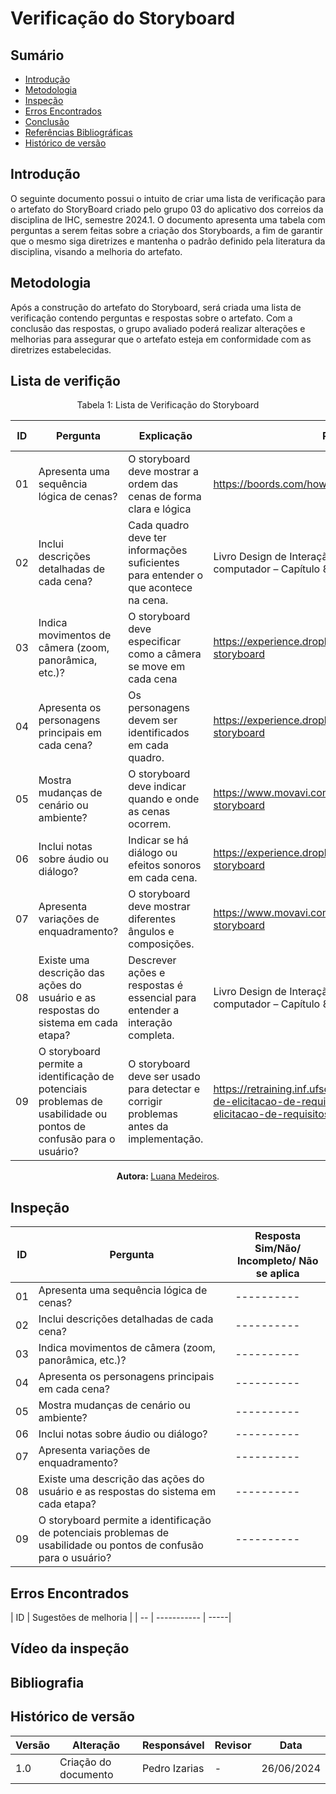 # Verificação do Storyboard

## Sumário
* [Introdução](#Introdução)
* [Metodologia](#Metodologia)
* [Inspeção](#Inspeção)
* [Erros Encontrados](#Erros-Encontrados)
* [Conclusão](#Conclusão)
* [Referências Bibliográficas](#Referências-Bibliográficas)
* [Histórico de versão](#Histórico-de-versão)


## Introdução
O seguinte documento possui o intuito de criar uma lista de verificação para o artefato do StoryBoard criado pelo grupo 03 do aplicativo dos correios da disciplina de IHC, semestre 2024.1. O documento apresenta uma tabela com perguntas a serem feitas sobre a criação dos Storyboards, a fim de garantir que o mesmo siga diretrizes e mantenha o padrão definido pela literatura da disciplina, visando a melhoria do artefato.

## Metodologia
Após a construção do artefato do Storyboard, será criada uma lista de verificação contendo perguntas e respostas sobre o artefato. Com a conclusão das respostas, o grupo avaliado poderá realizar alterações e melhorias para assegurar que o artefato esteja em conformidade com as diretrizes estabelecidas.

## Lista de verifição
<center>

Tabela 1: Lista de Verificação do Storyboard

| ID |  Pergunta | Explicação | Rastreabilidade | Captura de Tela |
| -- | ----------| ---------- | --------------- | --------------- |
| 01 | Apresenta uma sequência lógica de cenas? | O storyboard deve mostrar a ordem das cenas de forma clara e lógica | https://boords.com/how-to-storyboard | [Captura de tela do trecho](https://github.com/Interacao-Humano-Computador/2024.1-SIGAA/blob/main/docs/Midia/Storyboard/WhatsApp%20Image%202024-06-12%20at%2014.30.24.jpeg) |
| 02 | Inclui descrições detalhadas de cada cena? | Cada quadro deve ter informações suficientes para entender o que acontece na cena. | Livro Design de Interação, Além da interação homem computador – Capítulo 8 e página 263 | [Captura de tela do trecho](https://github.com/Interacao-Humano-Computador/2024.1-SIGAA/blob/main/docs/Midia/Storyboard/WhatsApp%20Image%202024-06-12%20at%2015.00.03.jpeg) |
| 03 | Indica movimentos de câmera (zoom, panorâmica, etc.)? | O storyboard deve especificar como a câmera se move em cada cena | https://experience.dropbox.com/pt-br/resources/what-is-a-storyboard | [Captura de tela do trecho](https://github.com/Interacao-Humano-Computador/2024.1-SIGAA/blob/main/docs/Midia/Storyboard/WhatsApp%20Image%202024-06-12%20at%2015.11.38.jpeg) |
| 04 | Apresenta os personagens principais em cada cena? | Os personagens devem ser identificados em cada quadro. |  https://experience.dropbox.com/pt-br/resources/what-is-a-storyboard | [Captura de tela do trecho](https://github.com/Interacao-Humano-Computador/2024.1-SIGAA/blob/main/docs/Midia/Storyboard/WhatsApp%20Image%202024-06-12%20at%2015.17.32.jpeg) |
| 05 | Mostra mudanças de cenário ou ambiente? | O storyboard deve indicar quando e onde as cenas ocorrem. | https://www.movavi.com/pt/learning-portal/how-to-make-storyboard | [Captura de tela do trecho](https://github.com/Interacao-Humano-Computador/2024.1-SIGAA/blob/main/docs/Midia/Storyboard/WhatsApp%20Image%202024-06-12%20at%2015.23.18.jpeg) |
| 06 | Inclui notas sobre áudio ou diálogo? | Indicar se há diálogo ou efeitos sonoros em cada cena. | https://experience.dropbox.com/pt-br/resources/what-is-a-storyboard | [Captura de tela do trecho](https://github.com/Interacao-Humano-Computador/2024.1-SIGAA/blob/main/docs/Midia/Storyboard/WhatsApp%20Image%202024-06-12%20at%2015.27.50.jpeg) |
| 07 | Apresenta variações de enquadramento? | O storyboard deve mostrar diferentes ângulos e composições. | https://www.movavi.com/pt/learning-portal/how-to-make-storyboard | [Captura de tela do trecho](https://github.com/Interacao-Humano-Computador/2024.1-SIGAA/blob/main/docs/Midia/Storyboard/WhatsApp%20Image%202024-06-12%20at%2015.32.58.jpeg) |
| 08 | Existe uma descrição das ações do usuário e as respostas do sistema em cada etapa? | Descrever ações e respostas é essencial para entender a interação completa. | Livro Design de Interação, Além da interação homem computador – Capítulo 8 e página 263 | [Captura de tela do trecho](https://github.com/Interacao-Humano-Computador/2024.1-SIGAA/blob/main/docs/Midia/Storyboard/WhatsApp%20Image%202024-06-12%20at%2015.00.03.jpeg) |
| 09 | O storyboard permite a identificação de potenciais problemas de usabilidade ou pontos de confusão para o usuário? | O storyboard deve ser usado para detectar e corrigir problemas antes da implementação. | https://retraining.inf.ufsc.br/guia/app/classificacoes/tecnicas-de-elicitacao-de-requisitos/entidades/tecnicas-de-elicitacao-de-requisitos-storyboards | [Captura de tela do trecho](https://github.com/Interacao-Humano-Computador/2024.1-SIGAA/blob/main/docs/Midia/Storyboard/WhatsApp%20Image%202024-06-12%20at%2015.52.56.jpeg) |


<b> Autora: </b> <a href="https://github.com/LuaMedeiros">Luana Medeiros</a>.

</center>

## Inspeção

| ID |  Pergunta | Resposta <br> Sim/Não/ Incompleto/ Não se aplica |
|----|-----|--------|
| 01 | Apresenta uma sequência lógica de cenas? | ---------- |
| 02 | Inclui descrições detalhadas de cada cena? | ---------- |
| 03 | Indica movimentos de câmera (zoom, panorâmica, etc.)? | ---------- |
| 04 | Apresenta os personagens principais em cada cena? | ---------- |
| 05 | Mostra mudanças de cenário ou ambiente? | ---------- |
| 06 | Inclui notas sobre áudio ou diálogo? | ---------- |
| 07 | Apresenta variações de enquadramento? | ---------- |
| 08 | Existe uma descrição das ações do usuário e as respostas do sistema em cada etapa?  | ---------- |
| 09 | O storyboard permite a identificação de potenciais problemas de usabilidade ou pontos de confusão para o usuário? | ---------- |

## Erros Encontrados

| ID |  Sugestões de melhoria | 
| -- | ----------- | -----|

## Vídeo da inspeção

## Bibliografia

## Histórico de versão

| Versão | Alteração                           | Responsável     | Revisor         | Data       |
|----|-------|------|-------|------|
| 1.0 | Criação do documento | Pedro Izarias | - | 26/06/2024 |
